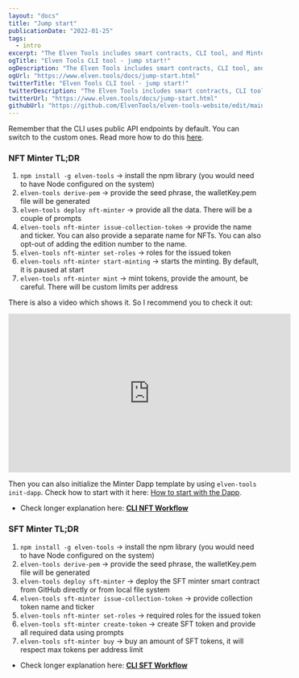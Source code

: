 ```yaml
---
layout: "docs"
title: "Jump start"
publicationDate: "2022-01-25"
tags:
  - intro
excerpt: "The Elven Tools includes smart contracts, CLI tool, and Minter Dapp for NFT/SFT launches. Every part of it can be used as a separate tool."
ogTitle: "Elven Tools CLI tool - jump start!"
ogDescription: "The Elven Tools includes smart contracts, CLI tool, and Minter Dapp for NFT/SFT launches. Every part of it can be used as a separate tool."
ogUrl: "https://www.elven.tools/docs/jump-start.html"
twitterTitle: "Elven Tools CLI tool - jump start!"
twitterDescription: "The Elven Tools includes smart contracts, CLI tool, and Minter Dapp for NFT/SFT launches. Every part of it can be used as a separate tool."
twitterUrl: "https://www.elven.tools/docs/jump-start.html"
githubUrl: "https://github.com/ElvenTools/elven-tools-website/edit/main/src/docs/jump-start.md"
---
```


<div class="docs-info-box">Remember that the CLI uses public API endpoints by default. You can switch to the custom ones. Read more how to do this <a href="/docs/recipes.html#custom-api-endpoints">here</a>.</div>

### NFT Minter TL;DR

1. `npm install -g elven-tools` -> install the npm library (you would need to have Node configured on the system)
2. `elven-tools derive-pem` -> provide the seed phrase, the walletKey.pem file will be generated
3. `elven-tools deploy nft-minter` -> provide all the data. There will be a couple of prompts
4. `elven-tools nft-minter issue-collection-token` -> provide the name and ticker. You can also provide a separate name for NFTs. You can also opt-out of adding the edition number to the name.
5. `elven-tools nft-minter set-roles` -> roles for the issued token
6. `elven-tools nft-minter start-minting` -> starts the minting. By default, it is paused at start
7. `elven-tools nft-minter mint` -> mint tokens, provide the amount, be careful. There will be custom limits per address

There is also a video which shows it. So I recommend you to check it out:

<div class="embeded-media-container">
  <iframe width="560" height="315" src="https://www.youtube.com/embed/Jou5jn8PFz8" title="YouTube video player" frameborder="0" allow="accelerometer; autoplay; clipboard-write; encrypted-media; gyroscope; picture-in-picture" allowfullscreen></iframe>
</div>

Then you can also initialize the Minter Dapp template by using `elven-tools init-dapp`.
Check how to start with it here: [How to start with the Dapp](/docs/how-to-start-with-the-dapp.html).

- Check longer explanation here: **[CLI NFT Workflow](/docs/cli-nft-workflow.html)**

### SFT Minter TL;DR

1. `npm install -g elven-tools` -> install the npm library (you would need to have Node configured on the system)
2. `elven-tools derive-pem` -> provide the seed phrase, the walletKey.pem file will be generated
3. `elven-tools deploy sft-minter` -> deploy the SFT minter smart contract from GitHub directly or from local file system
4. `elven-tools sft-minter issue-collection-token` -> provide collection token name and ticker
5. `elven-tools nft-minter set-roles` -> required roles for the issued token
6. `elven-tools sft-minter create-token` -> create SFT token and provide all required data using prompts
7. `elven-tools sft-minter buy` -> buy an amount of SFT tokens, it will respect max tokens per address limit

- Check longer explanation here: **[CLI SFT Workflow](/docs/cli-sft-workflow.html)**
